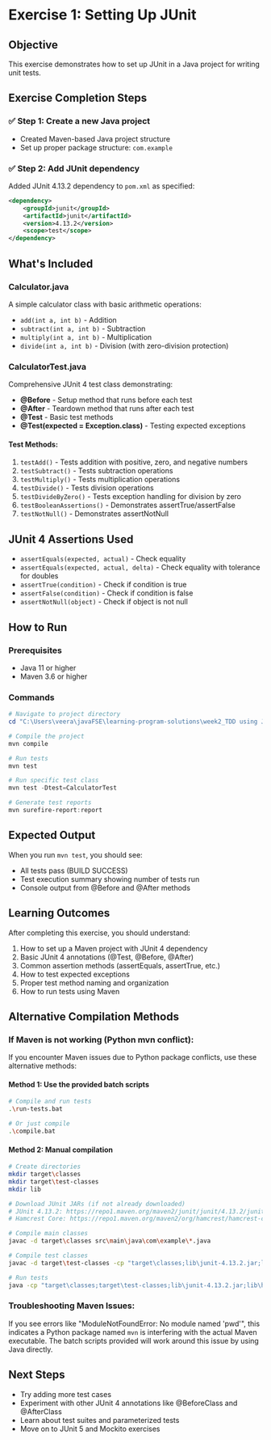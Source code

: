 # Exercise 1: Setting Up JUnit

## Objective

This exercise demonstrates how to set up JUnit in a Java project for writing unit tests.

## Exercise Completion Steps

### ✅ Step 1: Create a new Java project

- Created Maven-based Java project structure
- Set up proper package structure: `com.example`

### ✅ Step 2: Add JUnit dependency

Added JUnit 4.13.2 dependency to `pom.xml` as specified:

```xml
<dependency>
    <groupId>junit</groupId>
    <artifactId>junit</artifactId>
    <version>4.13.2</version>
    <scope>test</scope>
</dependency>
```

## What's Included

### Calculator.java

A simple calculator class with basic arithmetic operations:

- `add(int a, int b)` - Addition
- `subtract(int a, int b)` - Subtraction
- `multiply(int a, int b)` - Multiplication
- `divide(int a, int b)` - Division (with zero-division protection)

### CalculatorTest.java

Comprehensive JUnit 4 test class demonstrating:

- **@Before** - Setup method that runs before each test
- **@After** - Teardown method that runs after each test
- **@Test** - Basic test methods
- **@Test(expected = Exception.class)** - Testing expected exceptions

#### Test Methods:

1. `testAdd()` - Tests addition with positive, zero, and negative numbers
2. `testSubtract()` - Tests subtraction operations
3. `testMultiply()` - Tests multiplication operations
4. `testDivide()` - Tests division operations
5. `testDivideByZero()` - Tests exception handling for division by zero
6. `testBooleanAssertions()` - Demonstrates assertTrue/assertFalse
7. `testNotNull()` - Demonstrates assertNotNull

## JUnit 4 Assertions Used

- `assertEquals(expected, actual)` - Check equality
- `assertEquals(expected, actual, delta)` - Check equality with tolerance for doubles
- `assertTrue(condition)` - Check if condition is true
- `assertFalse(condition)` - Check if condition is false
- `assertNotNull(object)` - Check if object is not null

## How to Run

### Prerequisites

- Java 11 or higher
- Maven 3.6 or higher

### Commands

```powershell
# Navigate to project directory
cd "C:\Users\veera\javaFSE\learning-program-solutions\week2_TDD using JUnit5 and Mockito\Exercise1\code"

# Compile the project
mvn compile

# Run tests
mvn test

# Run specific test class
mvn test -Dtest=CalculatorTest

# Generate test reports
mvn surefire-report:report
```

## Expected Output

When you run `mvn test`, you should see:

- All tests pass (BUILD SUCCESS)
- Test execution summary showing number of tests run
- Console output from @Before and @After methods

## Learning Outcomes

After completing this exercise, you should understand:

1. How to set up a Maven project with JUnit 4 dependency
2. Basic JUnit 4 annotations (@Test, @Before, @After)
3. Common assertion methods (assertEquals, assertTrue, etc.)
4. How to test expected exceptions
5. Proper test method naming and organization
6. How to run tests using Maven

## Alternative Compilation Methods

### If Maven is not working (Python mvn conflict):

If you encounter Maven issues due to Python package conflicts, use these alternative methods:

#### Method 1: Use the provided batch scripts

```bash
# Compile and run tests
.\run-tests.bat

# Or just compile
.\compile.bat
```

#### Method 2: Manual compilation

```bash
# Create directories
mkdir target\classes
mkdir target\test-classes
mkdir lib

# Download JUnit JARs (if not already downloaded)
# JUnit 4.13.2: https://repo1.maven.org/maven2/junit/junit/4.13.2/junit-4.13.2.jar
# Hamcrest Core: https://repo1.maven.org/maven2/org/hamcrest/hamcrest-core/1.3/hamcrest-core-1.3.jar

# Compile main classes
javac -d target\classes src\main\java\com\example\*.java

# Compile test classes
javac -d target\test-classes -cp "target\classes;lib\junit-4.13.2.jar;lib\hamcrest-core-1.3.jar" src\test\java\com\example\*.java

# Run tests
java -cp "target\classes;target\test-classes;lib\junit-4.13.2.jar;lib\hamcrest-core-1.3.jar" org.junit.runner.JUnitCore com.example.CalculatorTest
```

### Troubleshooting Maven Issues:

If you see errors like "ModuleNotFoundError: No module named 'pwd'", this indicates a Python package named `mvn` is interfering with the actual Maven executable. The batch scripts provided will work around this issue by using Java directly.

## Next Steps

- Try adding more test cases
- Experiment with other JUnit 4 annotations like @BeforeClass and @AfterClass
- Learn about test suites and parameterized tests
- Move on to JUnit 5 and Mockito exercises
